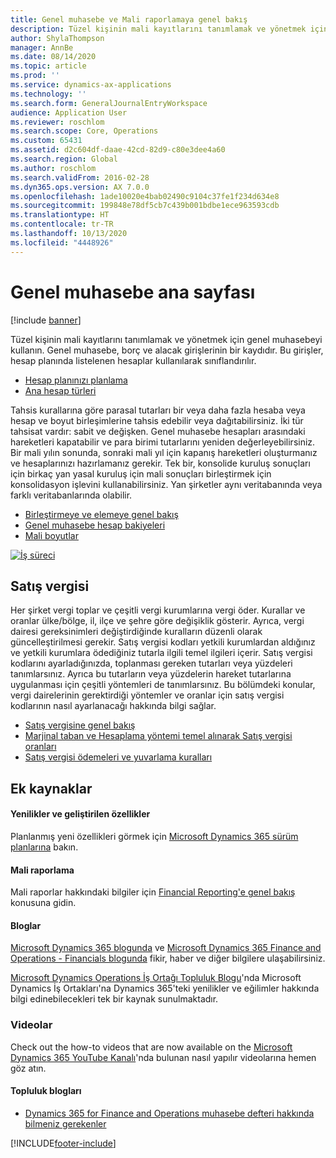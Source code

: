 ```yaml
---
title: Genel muhasebe ve Mali raporlamaya genel bakış
description: Tüzel kişinin mali kayıtlarını tanımlamak ve yönetmek için genel muhasebeyi kullanın.
author: ShylaThompson
manager: AnnBe
ms.date: 08/14/2020
ms.topic: article
ms.prod: ''
ms.service: dynamics-ax-applications
ms.technology: ''
ms.search.form: GeneralJournalEntryWorkspace
audience: Application User
ms.reviewer: roschlom
ms.search.scope: Core, Operations
ms.custom: 65431
ms.assetid: d2c604df-daae-42cd-82d9-c80e3dee4a60
ms.search.region: Global
ms.author: roschlom
ms.search.validFrom: 2016-02-28
ms.dyn365.ops.version: AX 7.0.0
ms.openlocfilehash: 1ade10020e4bab02490c9104c37fe1f234d634e8
ms.sourcegitcommit: 199848e78df5cb7c439b001bdbe1ece963593cdb
ms.translationtype: HT
ms.contentlocale: tr-TR
ms.lasthandoff: 10/13/2020
ms.locfileid: "4448926"
---
```

# <a name="general-ledger-home-page"></a>Genel muhasebe ana sayfası

[!include [banner](../includes/banner.md)]

Tüzel kişinin mali kayıtlarını tanımlamak ve yönetmek için genel muhasebeyi kullanın. Genel muhasebe, borç ve alacak girişlerinin bir kaydıdır. Bu girişler, hesap planında listelenen hesaplar kullanılarak sınıflandırılır. 

 - [Hesap planınızı planlama](plan-chart-of-accounts.md)
 - [Ana hesap türleri](main-account-types.md)

Tahsis kurallarına göre parasal tutarları bir veya daha fazla hesaba veya hesap ve boyut birleşimlerine tahsis edebilir veya dağıtabilirsiniz. İki tür tahsisat vardır: sabit ve değişken. Genel muhasebe hesapları arasındaki hareketleri kapatabilir ve para birimi tutarlarını yeniden değerleyebilirsiniz. Bir mali yılın sonunda, sonraki mali yıl için kapanış hareketleri oluşturmanız ve hesaplarınızı hazırlamanız gerekir. Tek bir, konsolide kuruluş sonuçları için birkaç yan yasal kuruluş için mali sonuçları birleştirmek için konsolidasyon işlevini kullanabilirsiniz. Yan şirketler aynı veritabanında veya farklı veritabanlarında olabilir.

- [Birleştirmeye ve elemeye genel bakış](../budgeting/consolidation-elimination-overview.md)
- [Genel muhasebe hesap bakiyeleri](general-ledger-account-balances.md)
- [Mali boyutlar](financial-dimensions.md)

[![İş süreci](./media/GL-process.PNG)](./media/GL-process.PNG)

## <a name="sales-tax"></a>Satış vergisi
Her şirket vergi toplar ve çeşitli vergi kurumlarına vergi öder. Kurallar ve oranlar ülke/bölge, il, ilçe ve şehre göre değişiklik gösterir.
Ayrıca, vergi dairesi gereksinimleri değiştirdiğinde kuralların düzenli olarak güncelleştirilmesi gerekir. Satış vergisi kodları yetkili kurumlardan aldığınız ve yetkili kurumlara ödediğiniz tutarla ilgili temel ilgileri içerir. Satış vergisi kodlarını ayarladığınızda, toplanması gereken tutarları veya yüzdeleri tanımlarsınız. Ayrıca bu tutarların veya yüzdelerin hareket tutarlarına uygulanması için çeşitli yöntemleri de tanımlarsınız. Bu bölümdeki konular, vergi dairelerinin gerektirdiği yöntemler ve oranlar için satış vergisi kodlarının nasıl ayarlanacağı hakkında bilgi sağlar.

 - [Satış vergisine genel bakış](indirect-taxes-overview.md)
 - [Marjinal taban ve Hesaplama yöntemi temel alınarak Satış vergisi oranları](marginal-base-field.md)
 - [Satış vergisi ödemeleri ve yuvarlama kuralları](round-sales-tax-payments.md)


## <a name="additional-resources"></a>Ek kaynaklar

#### <a name="whats-new-and-in-development"></a>Yenilikler ve geliştirilen özellikler

Planlanmış yeni özellikleri görmek için [Microsoft Dynamics 365 sürüm planlarına](https://go.microsoft.com/fwlink/?linkid=2010158) bakın. 

#### <a name="financial-reporting"></a>Mali raporlama
Mali raporlar hakkındaki bilgiler için [Financial Reporting'e genel bakış](../../fin-ops-core/dev-itpro/analytics/financial-reporting-intro.md) konusuna gidin.

#### <a name="blogs"></a>Bloglar

[Microsoft Dynamics 365 blogunda](https://community.dynamics.com/b/msftdynamicsblog?c=Enterprise) ve [Microsoft Dynamics 365 Finance and Operations - Financials blogunda](https://community.dynamics.com/365/financeandoperations/b/financials) fikir, haber ve diğer bilgilere ulaşabilirsiniz.

[Microsoft Dynamics Operations İş Ortağı Topluluk Blogu](https://community.dynamics.com/partner/b/operationspartnercommunityblog)'nda Microsoft Dynamics İş Ortakları'na Dynamics 365'teki yenilikler ve eğilimler hakkında bilgi edinebilecekleri tek bir kaynak sunulmaktadır.

### <a name="videos"></a>Videolar

Check out the how-to videos that are now available on the [Microsoft Dynamics 365 YouTube Kanalı](https://www.youtube.com/channel/UCJGCg4rB3QSs8y_1FquelBQ)'nda bulunan nasıl yapılır videolarına hemen göz atın.

#### <a name="community-blogs"></a>Topluluk blogları

- [Dynamics 365 for Finance and Operations muhasebe defteri hakkında bilmeniz gerekenler](https://financefunction.tech/2018/04/29/what-you-should-know-about-ledger-in-dynamics-365-for-finance-and-operations)



[!INCLUDE[footer-include](../../includes/footer-banner.md)]